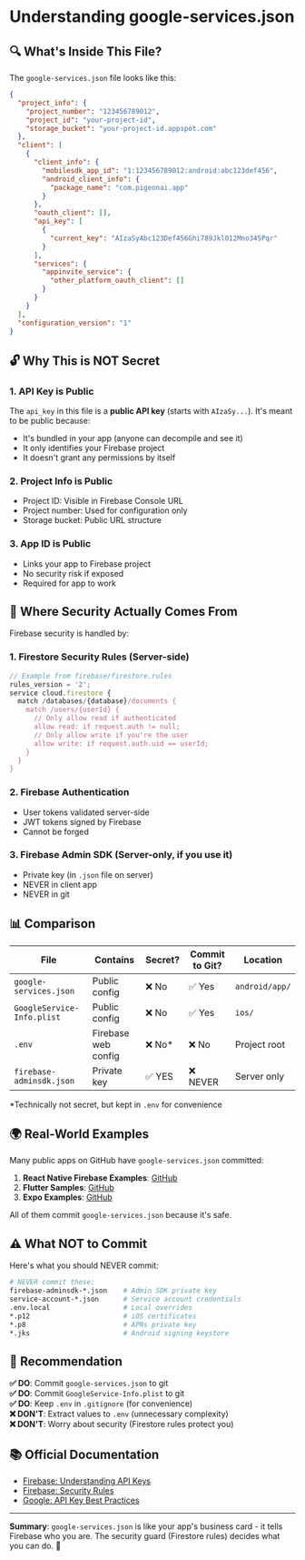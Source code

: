 # Understanding google-services.json

## 🔍 What's Inside This File?

The `google-services.json` file looks like this:

```json
{
  "project_info": {
    "project_number": "123456789012",
    "project_id": "your-project-id",
    "storage_bucket": "your-project-id.appspot.com"
  },
  "client": [
    {
      "client_info": {
        "mobilesdk_app_id": "1:123456789012:android:abc123def456",
        "android_client_info": {
          "package_name": "com.pigeonai.app"
        }
      },
      "oauth_client": [],
      "api_key": [
        {
          "current_key": "AIzaSyAbc123Def456Ghi789Jkl012Mno345Pqr"
        }
      ],
      "services": {
        "appinvite_service": {
          "other_platform_oauth_client": []
        }
      }
    }
  ],
  "configuration_version": "1"
}
```

## 🔓 Why This is NOT Secret

### 1. API Key is Public
The `api_key` in this file is a **public API key** (starts with `AIzaSy...`). It's meant to be public because:
- It's bundled in your app (anyone can decompile and see it)
- It only identifies your Firebase project
- It doesn't grant any permissions by itself

### 2. Project Info is Public
- Project ID: Visible in Firebase Console URL
- Project number: Used for configuration only
- Storage bucket: Public URL structure

### 3. App ID is Public
- Links your app to Firebase project
- No security risk if exposed
- Required for app to work

## 🔐 Where Security Actually Comes From

Firebase security is handled by:

### 1. **Firestore Security Rules** (Server-side)
```javascript
// Example from firebase/firestore.rules
rules_version = '2';
service cloud.firestore {
  match /databases/{database}/documents {
    match /users/{userId} {
      // Only allow read if authenticated
      allow read: if request.auth != null;
      // Only allow write if you're the user
      allow write: if request.auth.uid == userId;
    }
  }
}
```

### 2. **Firebase Authentication**
- User tokens validated server-side
- JWT tokens signed by Firebase
- Cannot be forged

### 3. **Firebase Admin SDK** (Server-only, if you use it)
- Private key (in `.json` file on server)
- NEVER in client app
- NEVER in git

## 📊 Comparison

| File | Contains | Secret? | Commit to Git? | Location |
|------|----------|---------|----------------|----------|
| `google-services.json` | Public config | ❌ No | ✅ Yes | `android/app/` |
| `GoogleService-Info.plist` | Public config | ❌ No | ✅ Yes | `ios/` |
| `.env` | Firebase web config | ❌ No* | ❌ No | Project root |
| `firebase-adminsdk.json` | Private key | ✅ YES | ❌ NEVER | Server only |

*Technically not secret, but kept in `.env` for convenience

## 🌍 Real-World Examples

Many public apps on GitHub have `google-services.json` committed:

1. **React Native Firebase Examples**: [GitHub](https://github.com/invertase/react-native-firebase)
2. **Flutter Samples**: [GitHub](https://github.com/firebase/flutterfire)
3. **Expo Examples**: [GitHub](https://github.com/expo/examples)

All of them commit `google-services.json` because it's safe.

## ⚠️ What NOT to Commit

Here's what you should NEVER commit:

```bash
# NEVER commit these:
firebase-adminsdk-*.json    # Admin SDK private key
service-account-*.json      # Service account credentials
.env.local                  # Local overrides
*.p12                       # iOS certificates
*.p8                        # APNs private key
*.jks                       # Android signing keystore
```

## 🎯 Recommendation

**✅ DO**: Commit `google-services.json` to git  
**✅ DO**: Commit `GoogleService-Info.plist` to git  
**✅ DO**: Keep `.env` in `.gitignore` (for convenience)  
**❌ DON'T**: Extract values to `.env` (unnecessary complexity)  
**❌ DON'T**: Worry about security (Firestore rules protect you)

## 📚 Official Documentation

- [Firebase: Understanding API Keys](https://firebase.google.com/docs/projects/api-keys)
- [Firebase: Security Rules](https://firebase.google.com/docs/firestore/security/get-started)
- [Google: API Key Best Practices](https://cloud.google.com/docs/authentication/api-keys)

---

**Summary**: `google-services.json` is like your app's business card - it tells Firebase who you are. The security guard (Firestore rules) decides what you can do. 🔐

